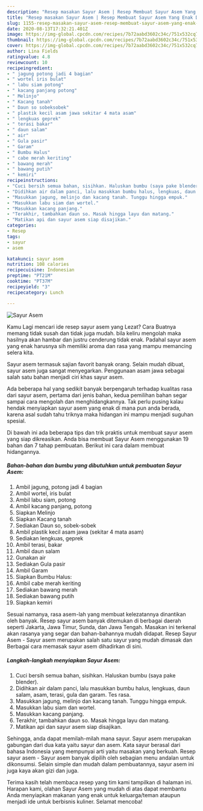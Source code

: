 ```yaml
---
description: "Resep masakan Sayur Asem | Resep Membuat Sayur Asem Yang Enak Dan Mudah"
title: "Resep masakan Sayur Asem | Resep Membuat Sayur Asem Yang Enak Dan Mudah"
slug: 1155-resep-masakan-sayur-asem-resep-membuat-sayur-asem-yang-enak-dan-mudah
date: 2020-08-13T17:32:21.401Z
image: https://img-global.cpcdn.com/recipes/7b72aabd3602c34c/751x532cq70/sayur-asem-foto-resep-utama.jpg
thumbnail: https://img-global.cpcdn.com/recipes/7b72aabd3602c34c/751x532cq70/sayur-asem-foto-resep-utama.jpg
cover: https://img-global.cpcdn.com/recipes/7b72aabd3602c34c/751x532cq70/sayur-asem-foto-resep-utama.jpg
author: Lina Fields
ratingvalue: 4.8
reviewcount: 10
recipeingredient:
- " jagung potong jadi 4 bagian"
- " wortel iris bulat"
- " labu siam potong"
- " kacang panjang potong"
- " Melinjo"
- " Kacang tanah"
- " Daun so sobeksobek"
- " plastik kecil asam jawa sekitar 4 mata asam"
- " lengkuas geprek"
- " terasi bakar"
- " daun salam"
- " air"
- " Gula pasir"
- " Garam"
- " Bumbu Halus"
- " cabe merah keriting"
- " bawang merah"
- " bawang putih"
- " kemiri"
recipeinstructions:
- "Cuci bersih semua bahan, sisihkan. Haluskan bumbu (saya pake blender)."
- "Didihkan air dalam panci, lalu masukkan bumbu halus, lengkuas, daun salam, asam, terasi, gula dan garam. Tes rasa."
- "Masukkan jagung, melinjo dan kacang tanah. Tunggu hingga empuk."
- "Masukkan labu siam dan wortel."
- "Masukkan kacang panjang."
- "Terakhir, tambahkan daun so. Masak hingga layu dan matang."
- "Matikan api dan sayur asem siap disajikan."
categories:
- Resep
tags:
- sayur
- asem

katakunci: sayur asem 
nutrition: 108 calories
recipecuisine: Indonesian
preptime: "PT21M"
cooktime: "PT37M"
recipeyield: "3"
recipecategory: Lunch

---
```



![Sayur Asem](https://img-global.cpcdn.com/recipes/7b72aabd3602c34c/751x532cq70/sayur-asem-foto-resep-utama.jpg)

Kamu Lagi mencari ide resep sayur asem yang Lezat? Cara Buatnya memang tidak susah dan tidak juga mudah. bila keliru mengolah maka hasilnya akan hambar dan justru cenderung tidak enak. Padahal sayur asem yang enak harusnya sih memiliki aroma dan rasa yang mampu memancing selera kita.

Sayur asem termasuk sajian favorit banyak orang. Selain mudah dibuat, sayur asem juga sangat menyegarkan. Penggunaan asam jawa sebagai salah satu bahan menjadi ciri khas sayur asem.

Ada beberapa hal yang sedikit banyak berpengaruh terhadap kualitas rasa dari sayur asem, pertama dari jenis bahan, kedua pemilihan bahan segar sampai cara mengolah dan menghidangkannya. Tak perlu pusing kalau hendak menyiapkan sayur asem yang enak di mana pun anda berada, karena asal sudah tahu triknya maka hidangan ini mampu menjadi suguhan spesial.


Di bawah ini ada beberapa tips dan trik praktis untuk membuat sayur asem yang siap dikreasikan. Anda bisa membuat Sayur Asem menggunakan 19 bahan dan 7 tahap pembuatan. Berikut ini cara dalam membuat hidangannya.

<!--inarticleads1-->

##### Bahan-bahan dan bumbu yang dibutuhkan untuk pembuatan Sayur Asem:

1. Ambil  jagung, potong jadi 4 bagian
1. Ambil  wortel, iris bulat
1. Ambil  labu siam, potong
1. Ambil  kacang panjang, potong
1. Siapkan  Melinjo
1. Siapkan  Kacang tanah
1. Sediakan  Daun so, sobek-sobek
1. Ambil  plastik kecil asam jawa (sekitar 4 mata asam)
1. Sediakan  lengkuas, geprek
1. Ambil  terasi, bakar
1. Ambil  daun salam
1. Gunakan  air
1. Sediakan  Gula pasir
1. Ambil  Garam
1. Siapkan  Bumbu Halus:
1. Ambil  cabe merah keriting
1. Sediakan  bawang merah
1. Sediakan  bawang putih
1. Siapkan  kemiri


Sesuai namanya, rasa asem-lah yang membuat kelezatannya dinantikan oleh banyak. Resep sayur asem banyak ditemukan di berbagai daerah seperti Jakarta, Jawa Timur, Sunda, dan Jawa Tengah. Masakan ini terkenal akan rasanya yang segar dan bahan-bahannya mudah didapat. Resep Sayur Asem - Sayur asem merupakan salah satu sayur yang mudah dimasak dan Berbagai cara memasak sayur asem dihadirkan di sini. 

<!--inarticleads2-->

##### Langkah-langkah menyiapkan Sayur Asem:

1. Cuci bersih semua bahan, sisihkan. Haluskan bumbu (saya pake blender).
1. Didihkan air dalam panci, lalu masukkan bumbu halus, lengkuas, daun salam, asam, terasi, gula dan garam. Tes rasa.
1. Masukkan jagung, melinjo dan kacang tanah. Tunggu hingga empuk.
1. Masukkan labu siam dan wortel.
1. Masukkan kacang panjang.
1. Terakhir, tambahkan daun so. Masak hingga layu dan matang.
1. Matikan api dan sayur asem siap disajikan.


Sehingga, anda dapat memilah-milah mana sayur. Sayur asem merupakan gabungan dari dua kata yaitu sayur dan asem. Kata sayur berasal dari bahasa Indonesia yang mempunyai arti yaitu masakan yang berkuah. Resep sayur asem - Sayur asem banyak dipilih oleh sebagian menu andalan untuk dikonsumsi. Selain simple dan mudah dalam pembuatannya, sayur asem ini juga kaya akan gizi dan juga. 

Terima kasih telah membaca resep yang tim kami tampilkan di halaman ini. Harapan kami, olahan Sayur Asem yang mudah di atas dapat membantu Anda menyiapkan makanan yang enak untuk keluarga/teman ataupun menjadi ide untuk berbisnis kuliner. Selamat mencoba!
